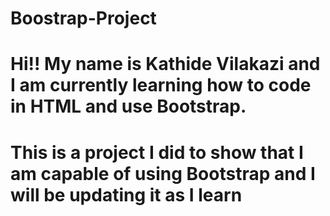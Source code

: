 # Boostrap-Project

# Hi!! My name is Kathide Vilakazi and I am currently learning how to code in HTML and use Bootstrap.
# This is a project I did to show that I am capable of using Bootstrap and I will be updating it as I learn
